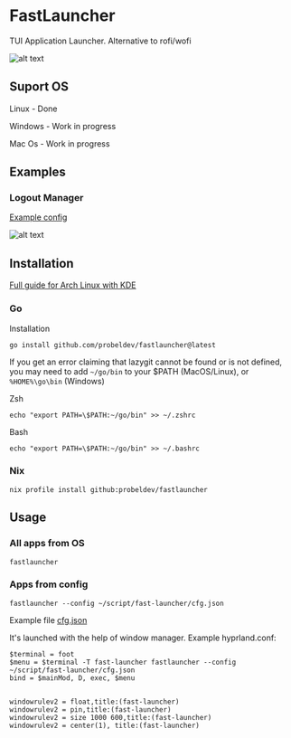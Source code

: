# FastLauncher

TUI Application Launcher. Alternative to rofi/wofi

![alt text](https://github.com/probeldev/fastlauncher/blob/main/guides/screenshots/main.png?raw=true)

## Suport OS

Linux - Done

Windows - Work in progress

Mac Os - Work in progress

## Examples

### Logout Manager

[Example config](https://github.com/probeldev/fastlauncher/blob/main/examples/logout-manager/cfg.json) 

![alt text](https://github.com/probeldev/fastlauncher/blob/main/guides/screenshots/logout-manager.png?raw=true)

## Installation

[Full guide for Arch Linux with KDE](https://github.com/probeldev/fastlauncher/tree/main/guides/arch_kde/readme.md)

### Go
Installation

    go install github.com/probeldev/fastlauncher@latest     


If you get an error claiming that lazygit cannot be found or is not defined, you
may need to add `~/go/bin` to your $PATH (MacOS/Linux), or `%HOME%\go\bin`
(Windows)

Zsh

    echo "export PATH=\$PATH:~/go/bin" >> ~/.zshrc

Bash

    echo "export PATH=\$PATH:~/go/bin" >> ~/.bashrc

### Nix

    nix profile install github:probeldev/fastlauncher 


## Usage 

### All apps from OS

    fastlauncher

### Apps from config

    fastlauncher --config ~/script/fast-launcher/cfg.json

Example file [cfg.json](https://github.com/probeldev/fastlauncher/blob/main/cfg.json) 

It's launched with the help of window manager. Example hyprland.conf:
    
    $terminal = foot
    $menu = $terminal -T fast-launcher fastlauncher --config ~/script/fast-launcher/cfg.json
    bind = $mainMod, D, exec, $menu


    windowrulev2 = float,title:(fast-launcher)
    windowrulev2 = pin,title:(fast-launcher)
    windowrulev2 = size 1000 600,title:(fast-launcher)
    windowrulev2 = center(1), title:(fast-launcher)


